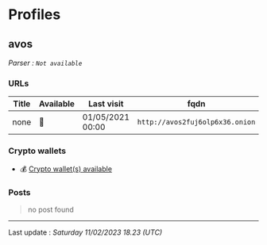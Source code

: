 # Profiles

## **avos**


_Parser : `Not available`_

### URLs
| Title | Available | Last visit | fqdn | Screenshot 
|---|---|---|---|---|
| none | 🔴 | 01/05/2021 00:00 | `http://avos2fuj6olp6x36.onion` | ❌ | 

### Crypto wallets
* 💰 [Crypto wallet(s) available](#/crypto/avos)


### Posts

> no post found


 --- 


Last update : _Saturday 11/02/2023 18.23 (UTC)_
